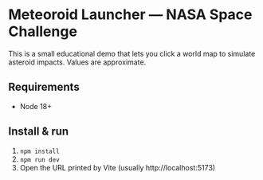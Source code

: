 # Meteoroid Launcher — NASA Space Challenge

This is a small educational demo that lets you click a world map to simulate asteroid impacts. Values are approximate.

## Requirements
- Node 18+

## Install & run
1. `npm install`
2. `npm run dev`
3. Open the URL printed by Vite (usually http://localhost:5173)
